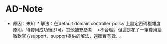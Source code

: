 # AD-Note
* 原因：未知
  * 解法：在default domain controller policy 上設定密碼複雜度原則，待套用成功後即可。[其他補充參考](https://technet.microsoft.com/zh-tw/library/hh994562(v=ws.11).aspx)
  
  >不合理，但這是花了一筆費用給微軟官方support，support提供的解法，還確實有效...。
